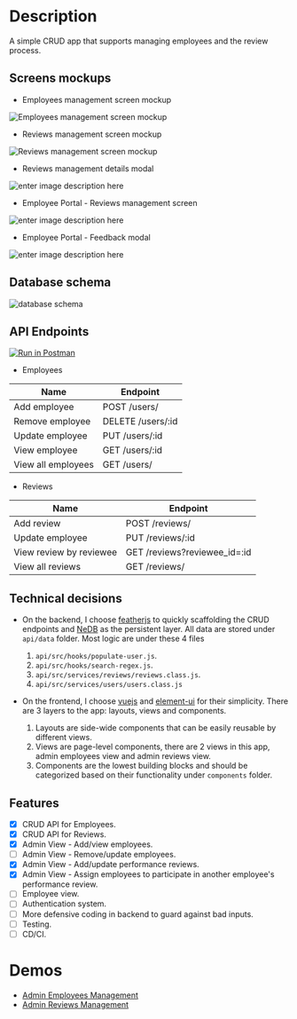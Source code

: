 # Description

A simple CRUD app that supports managing employees and the review process.

## Screens mockups

- Employees management screen mockup

![Employees management screen mockup](https://user-images.githubusercontent.com/3423859/90143092-24d6cf80-ddb8-11ea-80fe-8b598b2aac30.png)

- Reviews management screen mockup

![Reviews management screen mockup](https://user-images.githubusercontent.com/3423859/90144553-e9d59b80-ddb9-11ea-92eb-d17473aba4a7.png)

- Reviews management details modal

![enter image description here](https://user-images.githubusercontent.com/3423859/90145779-41c0d200-ddbb-11ea-8a5c-557fc4b7cdb0.png)

- Employee Portal - Reviews management screen

![enter image description here](https://user-images.githubusercontent.com/3423859/90146453-05da3c80-ddbc-11ea-8fc6-52cbbd7ec865.png)

- Employee Portal - Feedback modal

![enter image description here](https://user-images.githubusercontent.com/3423859/90146894-9284fa80-ddbc-11ea-8b0f-32000bd16456.png)

## Database schema

![database schema](https://user-images.githubusercontent.com/3423859/90150266-73886780-ddc0-11ea-959e-1cf350d559c3.png)

## API Endpoints

[![Run in Postman](https://run.pstmn.io/button.svg)](https://app.getpostman.com/run-collection/b8b911e120f9eaeb16f8)

- Employees

| Name               | Endpoint          |
| ------------------ | ----------------- |
| Add employee       | POST /users/      |
| Remove employee    | DELETE /users/:id |
| Update employee    | PUT /users/:id    |
| View employee      | GET /users/:id    |
| View all employees | GET /users/       |

- Reviews

| Name                    | Endpoint                     |
| ----------------------- | ---------------------------- |
| Add review              | POST /reviews/               |
| Update employee         | PUT /reviews/:id             |
| View review by reviewee | GET /reviews?reviewee_id=:id |
| View all reviews        | GET /reviews/                |

## Technical decisions

- On the backend, I choose [featherjs](https://docs.feathersjs.com/) to quickly scaffolding the CRUD endpoints and [NeDB](https://github.com/louischatriot/nedb) as the persistent layer. All data are stored under `api/data` folder. Most logic are under these 4 files

  1.  `api/src/hooks/populate-user.js`.
  2.  `api/src/hooks/search-regex.js`.
  3.  `api/src/services/reviews/reviews.class.js`.
  4.  `api/src/services/users/users.class.js`

- On the frontend, I choose [vuejs](https://vuejs.org/) and [element-ui](https://element.eleme.io/) for their simplicity. There are 3 layers to the app: layouts, views and components.
  1.  Layouts are side-wide components that can be easily reusable by different views.
  2.  Views are page-level components, there are 2 views in this app, admin employees view and admin reviews view.
  3.  Components are the lowest building blocks and should be categorized based on their functionality under `components` folder.

## Features

- [x] CRUD API for Employees.
- [x] CRUD API for Reviews.
- [x] Admin View - Add/view employees.
- [ ] Admin View - Remove/update employees.
- [x] Admin View - Add/update performance reviews.
- [x] Admin View - Assign employees to participate in another employee's performance review.
- [ ] Employee view.
- [ ] Authentication system.
- [ ] More defensive coding in backend to guard against bad inputs.
- [ ] Testing.
- [ ] CD/CI.

# Demos

- [Admin Employees Management](https://recordit.co/0l6BTvYsBY)
- [Admin Reviews Management](https://recordit.co/9hcWvNR9Nn)
